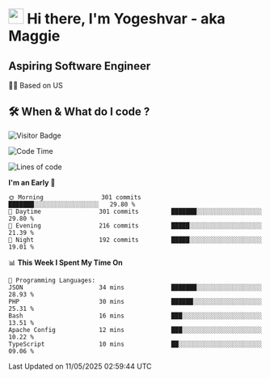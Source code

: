 <h1><img src="https://emojis.slackmojis.com/emojis/images/1531849430/4246/blob-sunglasses.gif?1531849430" width="30"/> Hi there, I'm Yogeshvar - aka Maggie</h1>

## Aspiring Software Engineer
🏂🏻  Based on US 

## 🛠 When & What do I code ?  

![Visitor Badge](https://visitor-badge.feriirawann.repl.co?username=yogeshvar&repo=yogeshvar&label=Visitors&style=plastic&color=%23457BFF&contentType=svg)

<!--START_SECTION:waka-->
![Code Time](http://img.shields.io/badge/Code%20Time-2%2C931%20hrs%2011%20mins-blue)

![Lines of code](https://img.shields.io/badge/From%20Hello%20World%20I%27ve%20Written-3.9%20million%20lines%20of%20code-blue)

**I'm an Early 🐤** 

```text
🌞 Morning                301 commits         ███████░░░░░░░░░░░░░░░░░░   29.80 % 
🌆 Daytime                301 commits         ███████░░░░░░░░░░░░░░░░░░   29.80 % 
🌃 Evening                216 commits         █████░░░░░░░░░░░░░░░░░░░░   21.39 % 
🌙 Night                  192 commits         █████░░░░░░░░░░░░░░░░░░░░   19.01 % 
```


📊 **This Week I Spent My Time On** 

```text
💬 Programming Languages: 
JSON                     34 mins             ███████░░░░░░░░░░░░░░░░░░   28.93 % 
PHP                      30 mins             ██████░░░░░░░░░░░░░░░░░░░   25.31 % 
Bash                     16 mins             ███░░░░░░░░░░░░░░░░░░░░░░   13.51 % 
Apache Config            12 mins             ███░░░░░░░░░░░░░░░░░░░░░░   10.22 % 
TypeScript               10 mins             ██░░░░░░░░░░░░░░░░░░░░░░░   09.06 % 
```


 Last Updated on 11/05/2025 02:59:44 UTC
<!--END_SECTION:waka-->

